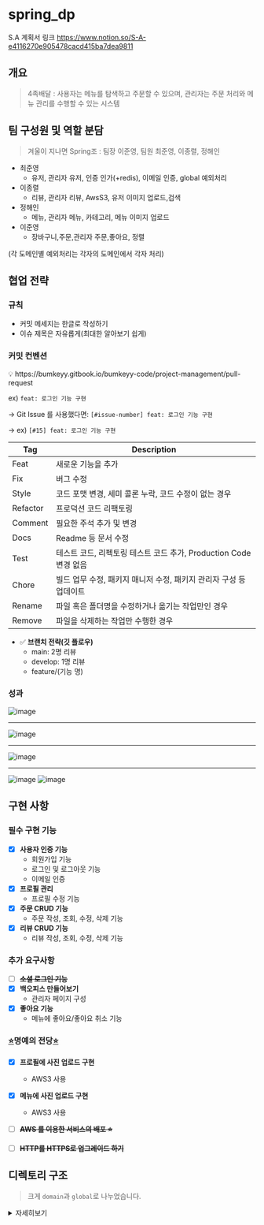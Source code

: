 # spring_dp

S.A 계획서 링크
https://www.notion.so/S-A-e4116270e905478cacd415ba7dea9811


## 개요 
> 4족배달 : 사용자는 메뉴를 탐색하고 주문할 수 있으며, 관리자는 주문 처리와 메뉴 관리를 수행할 수 있는 시스템

## 팀 구성원 및 역할 분담 
> 겨울이 지나면 Spring조 : 팀장 이준영, 팀원 최준영, 이종렬, 정해인     

* 최준영
  * 유저, 관리자 유저, 인증 인가(+redis), 이메일 인증, global 예외처리 
* 이종렬
  * 리뷰, 관리자 리뷰, AwsS3, 유저 이미지 업로드,검색
* 정해인
  * 메뉴, 관리자 메뉴, 카테고리, 메뉴 이미지 업로드
* 이준영
  * 장바구니,주문,관리자 주문,좋아요, 정렬

(각 도메인별 예외처리는 각자의 도메인에서 각자 처리)
 

## 협업 전략

### 규칙

- 커밋 메세지는 한글로 작성하기
- 이슈 제목은 자유롭게(최대한 알아보기 쉽게)

### 커밋 컨벤션

<aside>
💡 https://bumkeyy.gitbook.io/bumkeyy-code/project-management/pull-request

</aside>

ex) `feat: 로그인 기능 구현`

→ Git Issue 를 사용했다면: `[#issue-number] feat: 로그인 기능 구현`

→ ex) `[#15] feat: 로그인 기능 구현`

| Tag | Description |
| --- | --- |
| Feat | 새로운 기능을 추가 |
| Fix | 버그 수정 |
| Style | 코드 포맷 변경, 세미 콜론 누락, 코드 수정이 없는 경우 |
| Refactor | 프로덕션 코드 리팩토링 |
| Comment | 필요한 주석 추가 및 변경 |
| Docs | Readme 등 문서 수정 |
| Test | 테스트 코드, 리펙토링 테스트 코드 추가, Production Code 변경 없음 |
| Chore | 빌드 업무 수정, 패키지 매니저 수정, 패키지 관리자 구성 등 업데이트  |
| Rename | 파일 혹은 폴더명을 수정하거나 옮기는 작업만인 경우 |
| Remove | 파일을 삭제하는 작업만 수행한 경우 |
- ✅ **브랜치 전략(깃 플로우)**
    - main: 2명 리뷰
    - develop: 1명 리뷰
    - feature/(기능 명)

### 성과

![image](https://github.com/junyeong237/spring_dp/assets/70509488/0e5014e6-d322-4c6d-b1e3-65e7400093b9)

---------------------------------------------------------------------------------------------------------------

![image](https://github.com/junyeong237/spring_dp/assets/70509488/595815c8-4975-4207-a45a-d8d61db9c80b)


---------------------------------------------------------------------------------------------------------------

![image](https://github.com/junyeong237/spring_dp/assets/70509488/e3a5a945-6618-4c55-9485-99fc14522aaa)


---------------------------------------------------------------------------------------------------------------
![image](https://github.com/junyeong237/spring_dp/assets/70509488/4a8c7268-3173-4020-bc1d-aa35504d094b)
![image](https://github.com/junyeong237/spring_dp/assets/70509488/5efd541a-7a56-415c-a779-b524b38f416c)



 
## 구현 사항 

### **필수 구현 기능**

- [x]  **사용자 인증 기능**
    - 회원가입 기능
    - 로그인 및 로그아웃 기능
    - 이메일 인증
- [x]  **프로필 관리**
    - 프로필 수정 기능
- [x]  **주문 CRUD 기능**
    - 주문 작성, 조회, 수정, 삭제 기능
- [x]  **리뷰 CRUD 기능**
    - 리뷰 작성, 조회, 수정, 삭제 기능 


### **추가 요구사항**

- [ ]  ~~**소셜 로그인 기능**~~
- [x] **백오피스 만들어보기**
    - 관리자 페이지 구성
- [x]  **좋아요 기능**
    - 메뉴에 좋아요/좋아요 취소 기능


### [⭐](https://emojipedia.org/star/)명예의 전당[⭐](https://emojipedia.org/star/)

- [x] **프로필에 사진 업로드 구현**
    - AWS3 사용
- [x] **메뉴에 사진 업로드 구현**
    - AWS3 사용
- [ ] ~~**AWS 를 이용한 서비스의 배포 ⭐**~~
- [ ] ~~**HTTP를 HTTPS로 업그레이드 하기**~~
     

## 디렉토리 구조
> 크게 `domain`과 `global`로 나누었습니다.     
<details>
<summary>자세히보기</summary>

```
├─main
│  ├─java
│  │  └─com
│  │      └─example
│  │          └─dp
│  │              │  DpApplication.java
│  │              │
│  │              ├─domain
│  │              │  ├─admin
│  │              │  │  ├─controller
│  │              │  │  │      AdminCategoryController.java
│  │              │  │  │      AdminMenuController.java
│  │              │  │  │      AdminOrderController.java
│  │              │  │  │      AdminReviewController.java
│  │              │  │  │      AdminUserController.java
│  │              │  │  │
│  │              │  │  └─service
│  │              │  │      │  AdminCategoryService.java
│  │              │  │      │  AdminMenuService.java
│  │              │  │      │  AdminOrderService.java
│  │              │  │      │  AdminReviewService.java
│  │              │  │      │  AdminUserService.java
│  │              │  │      │
│  │              │  │      └─impl
│  │              │  │              AdminCategoryServiceImpl.java
│  │              │  │              AdminMenuServiceImpl.java
│  │              │  │              AdminOrderServiceImpl.java
│  │              │  │              AdminReviewServiceImpl.java
│  │              │  │              AdminUserServiceImpl.java
│  │              │  │
│  │              │  ├─cart
│  │              │  │  ├─controller
│  │              │  │  │      CartController.java
│  │              │  │  │
│  │              │  │  ├─dto
│  │              │  │  │  ├─request
│  │              │  │  │  │      CartDeleteRequestMenuDto.java
│  │              │  │  │  │      CartRequestMenuDto.java
│  │              │  │  │  │
│  │              │  │  │  └─response
│  │              │  │  │          CartResponseDto.java
│  │              │  │  │
│  │              │  │  ├─entity
│  │              │  │  │      Cart.java
│  │              │  │  │
│  │              │  │  ├─exception
│  │              │  │  │      CartErrorCode.java
│  │              │  │  │      NotFoundCartMenuExcepiton.java
│  │              │  │  │      NotFoundMenuException.java
│  │              │  │  │
│  │              │  │  ├─repository
│  │              │  │  │      CartRepository.java
│  │              │  │  │
│  │              │  │  └─service
│  │              │  │      │  CartService.java
│  │              │  │      │
│  │              │  │      └─impl
│  │              │  │              CartServiceImpl.java
│  │              │  │
│  │              │  ├─category
│  │              │  │  ├─dto
│  │              │  │  │  ├─request
│  │              │  │  │  │      CategoryRequestDto.java
│  │              │  │  │  │
│  │              │  │  │  └─response
│  │              │  │  │          CategoryResponseDto.java
│  │              │  │  │
│  │              │  │  ├─entity
│  │              │  │  │      Category.java
│  │              │  │  │
│  │              │  │  ├─exception
│  │              │  │  │      CategoryErrorCode.java
│  │              │  │  │      ExistsCategoryTypeException.java
│  │              │  │  │      ForbiddenDeleteCategoryException.java
│  │              │  │  │      NotFoundCategoryException.java
│  │              │  │  │
│  │              │  │  └─repository
│  │              │  │          CategoryRepository.java
│  │              │  │
│  │              │  ├─menu
│  │              │  │  ├─controller
│  │              │  │  │      MenuController.java
│  │              │  │  │
│  │              │  │  ├─dto
│  │              │  │  │  ├─request
│  │              │  │  │  │      MenuRequestDto.java
│  │              │  │  │  │
│  │              │  │  │  └─response
│  │              │  │  │          MenuDetailResponseDto.java
│  │              │  │  │          MenuSimpleResponseDto.java
│  │              │  │  │
│  │              │  │  ├─entity
│  │              │  │  │      Menu.java
│  │              │  │  │
│  │              │  │  ├─exception
│  │              │  │  │      ExistsMenuNameException.java
│  │              │  │  │      ForbiddenUpdateMenuException.java
│  │              │  │  │      InvalidInputException.java
│  │              │  │  │      MenuErrorCode.java
│  │              │  │  │      NotFoundMenuException.java
│  │              │  │  │
│  │              │  │  ├─repository
│  │              │  │  │      MenuRepository.java
│  │              │  │  │
│  │              │  │  └─service
│  │              │  │      │  MenuService.java
│  │              │  │      │
│  │              │  │      └─impl
│  │              │  │              MenuServiceImpl.java
│  │              │  │
│  │              │  ├─menucategory
│  │              │  │  ├─entity
│  │              │  │  │      MenuCategory.java
│  │              │  │  │
│  │              │  │  └─repository
│  │              │  │          MenuCategoryRepository.java
│  │              │  │
│  │              │  ├─menulike
│  │              │  │  ├─controller
│  │              │  │  │      MenuLikeController.java
│  │              │  │  │
│  │              │  │  ├─entity
│  │              │  │  │      MenuLike.java
│  │              │  │  │
│  │              │  │  ├─repository
│  │              │  │  │      MenuLikeRepository.java
│  │              │  │  │
│  │              │  │  └─service
│  │              │  │      │  MenuLikeService.java
│  │              │  │      │
│  │              │  │      └─impl
│  │              │  │              MenuLikeServiceImpl.java
│  │              │  │
│  │              │  ├─model
│  │              │  │      TimeEntity.java
│  │              │  │
│  │              │  ├─order
│  │              │  │  ├─controller
│  │              │  │  │      OrderController.java
│  │              │  │  │
│  │              │  │  ├─dto
│  │              │  │  │  ├─request
│  │              │  │  │  │      OrderStateRequestDto.java
│  │              │  │  │  │
│  │              │  │  │  └─response
│  │              │  │  │          OrderResponseDto.java
│  │              │  │  │
│  │              │  │  ├─entity
│  │              │  │  │      Order.java
│  │              │  │  │      OrderState.java
│  │              │  │  │
│  │              │  │  ├─exception
│  │              │  │  │      ForbiddenDeleteOrderRoleExcepiton.java
│  │              │  │  │      ForbiddenDeleteOrderStateException.java
│  │              │  │  │      ForbiddenOrderQuantity.java
│  │              │  │  │      ForbiddenOrderState.java
│  │              │  │  │      ForbiddenOrderStateNotCreated.java
│  │              │  │  │      ForbiddenOrderStateNotPending.java
│  │              │  │  │      NotFoundCartListForOrderException.java
│  │              │  │  │      NotFoundOrderException.java
│  │              │  │  │      OrderErrorCode.java
│  │              │  │  │
│  │              │  │  ├─repository
│  │              │  │  │      OrderRepository.java
│  │              │  │  │
│  │              │  │  └─service
│  │              │  │      │  OrderService.java
│  │              │  │      │
│  │              │  │      └─impl
│  │              │  │              OrderServiceImpl.java
│  │              │  │
│  │              │  ├─ordermenu
│  │              │  │  ├─entity
│  │              │  │  │      OrderMenu.java
│  │              │  │  │
│  │              │  │  └─repository
│  │              │  │          OrderMenuRepository.java
│  │              │  │
│  │              │  ├─review
│  │              │  │  ├─controller
│  │              │  │  │      ReviewController.java
│  │              │  │  │
│  │              │  │  ├─dto
│  │              │  │  │  ├─request
│  │              │  │  │  │      ReviewRequestDto.java
│  │              │  │  │  │
│  │              │  │  │  └─response
│  │              │  │  │          ReviewResponseDto.java
│  │              │  │  │
│  │              │  │  ├─entity
│  │              │  │  │      Review.java
│  │              │  │  │
│  │              │  │  ├─exception
│  │              │  │  │      ForbiddenAccessReviewException.java
│  │              │  │  │      ForbiddenCreateReviewException.java
│  │              │  │  │      NotFoundOrderException.java
│  │              │  │  │      NotFoundReviewException.java
│  │              │  │  │      NotFoundUserException.java
│  │              │  │  │      ReviewAlreadyExistsException.java
│  │              │  │  │      ReviewErrorCode.java
│  │              │  │  │
│  │              │  │  ├─repository
│  │              │  │  │      ReviewRepository.java
│  │              │  │  │
│  │              │  │  └─service
│  │              │  │      │  ReviewService.java
│  │              │  │      │
│  │              │  │      └─impl
│  │              │  │              ReviewServiceImpl.java
│  │              │  │
│  │              │  └─user
│  │              │      │  UserRole.java
│  │              │      │
│  │              │      ├─controller
│  │              │      │      UserController.java
│  │              │      │
│  │              │      ├─dto
│  │              │      │  │  UserCheckCodeRequestDto.java
│  │              │      │  │  UserSendMailRequestDto.java
│  │              │      │  │
│  │              │      │  ├─request
│  │              │      │  │      UserLoginRequestDto.java
│  │              │      │  │      UserSignupRequestDto.java
│  │              │      │  │
│  │              │      │  └─response
│  │              │      │          UserResponseDto.java
│  │              │      │
│  │              │      ├─entity
│  │              │      │      User.java
│  │              │      │
│  │              │      ├─exception
│  │              │      │      ExistsUserEmailException.java
│  │              │      │      ExistsUsernameException.java
│  │              │      │      NotFoundUserException.java
│  │              │      │      UserErrorCode.java
│  │              │      │
│  │              │      ├─repository
│  │              │      │      UserRepository.java
│  │              │      │
│  │              │      └─service
│  │              │          │  UserService.java
│  │              │          │
│  │              │          └─impl
│  │              │                  UserLogoutImpl.java
│  │              │                  UserServiceImpl.java
│  │              │
│  │              └─global
│  │                  ├─config
│  │                  │      AwsS3Config.java
│  │                  │      JasyptConfig.java
│  │                  │      JpaAuditingConfig.java
│  │                  │      WebSecurityConfig.java
│  │                  │
│  │                  ├─exception
│  │                  │  │  RestApiException.java
│  │                  │  │
│  │                  │  ├─code
│  │                  │  │      CommonErrorCode.java
│  │                  │  │      ErrorCode.java
│  │                  │  │
│  │                  │  ├─handler
│  │                  │  │      GlobalExceptionHandler.java
│  │                  │  │
│  │                  │  └─response
│  │                  │          ErrorResponse.java
│  │                  │
│  │                  ├─infra
│  │                  │  └─mail
│  │                  │      │  MailConfig.java
│  │                  │      │
│  │                  │      └─service
│  │                  │          │  MailService.java
│  │                  │          │
│  │                  │          └─impl
│  │                  │                  MailServiceImpl.java
│  │                  │
│  │                  ├─jwt
│  │                  │      JwtUtil.java
│  │                  │
│  │                  ├─redis
│  │                  │      RedisConfig.java
│  │                  │      RedisUtil.java
│  │                  │
│  │                  ├─s3
│  │                  │  │  AwsS3Util.java
│  │                  │  │
│  │                  │  └─exception
│  │                  │          AwsS3ErrorCode.java
│  │                  │          FileTypeNotAllowedException.java
│  │                  │          NotFoundS3FileException.java
│  │                  │
│  │                  └─security
│  │                          JwtAuthenticationFilter.java
│  │                          JwtAuthorizationFilter.java
│  │                          UserDetailsImpl.java
│  │                          UserDetailsServiceImpl.java
│  │
│  └─resources
│      │  application-dev.yml
│      │  application.yml
│      │
│      ├─static
│      └─templates
│              mail.html
│
└─test
    ├─java
    │  └─com
    │      └─example
    │          └─dp
    │              │  DpApplicationTests.java
    │              │  TestRedisConfiguration.java
    │              │
    │              ├─domain
    │              │  ├─admin
    │              │  │  └─service
    │              │  │      └─impl
    │              │  │              AdminReviewServiceImplTest.java
    │              │  │              AdminUserServiceImplTest.java
    │              │  │
    │              │  ├─cart
    │              │  │      CartIntegrationTest.java
    │              │  │
    │              │  ├─category
    │              │  │  └─service
    │              │  │      └─impl
    │              │  │              AdminCategoryServiceImplTest.java
    │              │  │
    │              │  ├─menu
    │              │  │  └─service
    │              │  │      └─impl
    │              │  │              MenuServiceImplTest.java
    │              │  │
    │              │  ├─order
    │              │  │      AdminOrderIntegrationTest.java
    │              │  │      OrderIntegrationTest.java
    │              │  │
    │              │  └─review
    │              │      └─service
    │              │          └─impl
    │              │                  ReviewServiceImplTest.java
    │              │
    │              └─global
    │                  ├─cart
    │                  └─config
    │                          JasyptConfigTest.java
    │
    └─resources
            application-test.properties
            application.yml

```

</details>




